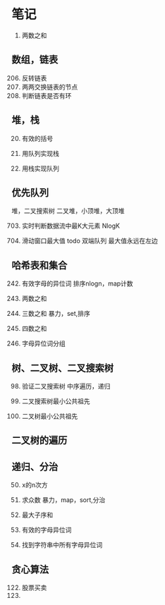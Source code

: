 # 笔记

1. 两数之和

## 数组，链表

206. 反转链表
24. 两两交换链表的节点
141. 判断链表是否有环

## 堆，栈

20. 有效的括号

225. 用队列实现栈 
232. 用栈实现队列

## 优先队列

堆，二叉搜索树
二叉堆，小顶堆，大顶堆

703. 实时判断数据流中最K大元素
NlogK

239. 滑动窗口最大值 todo
双端队列
最大值永远在左边

## 哈希表和集合

242. 有效字母的异位词
排序nlogn，map计数

1. 两数之和
15. 三数之和
暴力，set,排序

18. 四数之和
49. 字母异位词分组

## 树、二叉树、二叉搜索树

98. 验证二叉搜索树
中序遍历，递归

235. 二叉搜索树最小公共祖先
236. 二叉树最小公共祖先

## 二叉树的遍历

## 递归、分治

50. x的n次方
169. 求众数
暴力，map，sort,分治

53. 最大子序和
242. 有效的字母异位词
438. 找到字符串中所有字母异位词

## 贪心算法

122. 股票买卖
123. 